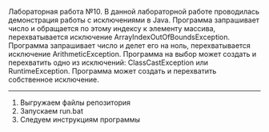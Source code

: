Лабораторная работа №10. В данной лабораторной работе проводилась демонстрация работы с исключениями в Java. Программа запрашивает число и обращается по этому индексу к элементу массива, перехватывается исключение ArrayIndexOutOfBoundsException. Программа запрашивает число и делет его на ноль, перехватывается исключение ArithmeticException. Программа на выбор может создать и перехватить одно из исключений: ClassCastException или RuntimeException. Программа может создать и перехватить собственное исключение.
_______________________________________________________________________________________________________________________________________
1) Выгружаем файлы репозитория
2) Запускаем run.bat
3) Следуем инструкциям программы
